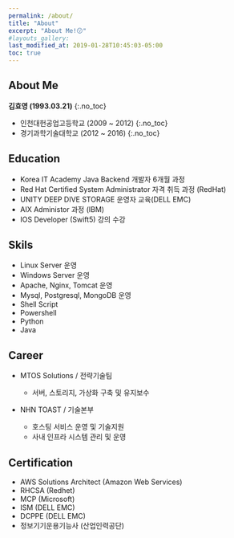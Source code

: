 ```yaml
---
permalink: /about/
title: "About"
excerpt: "About Me!😗"
#layouts_gallery:
last_modified_at: 2019-01-28T10:45:03-05:00
toc: true
---
```



## About Me
**김효영 (1993.03.21)**
{:.no_toc}
 - 인천대헌공업고등학교 (2009 ~ 2012)
{:.no_toc}
 - 경기과학기술대학교 (2012 ~ 2016)
{:.no_toc}

## Education
 - Korea IT Academy Java Backend 개발자 6개월 과정
 - Red Hat Certified System Administrator 자격 취득 과정 (RedHat)
 - UNITY DEEP DIVE STORAGE 운영자 교육(DELL EMC)
 - AIX Administor 과정 (IBM)
 - IOS Developer (Swift5) 강의 수강


## Skils
 - Linux Server 운영
 - Windows Server 운영
 - Apache, Nginx, Tomcat 운영
 - Mysql, Postgresql, MongoDB 운영
 - Shell Script
 - Powershell
 - Python
 - Java
 

## Career
 * MTOS Solutions / 전략기술팀
   + 서버, 스토리지, 가상화 구축 및 유지보수 
   
 * NHN TOAST / 기술본부
   + 호스팅 서비스 운영 및 기술지원
   + 사내 인프라 시스템 관리 및 운영
   
  
## Certification 
 * AWS Solutions Architect (Amazon Web Services)
 * RHCSA (Redhet)
 * MCP (Microsoft)
 * ISM (DELL EMC)
 * DCPPE (DELL EMC)
 * 정보기기운용기능사 (산업인력공단)
